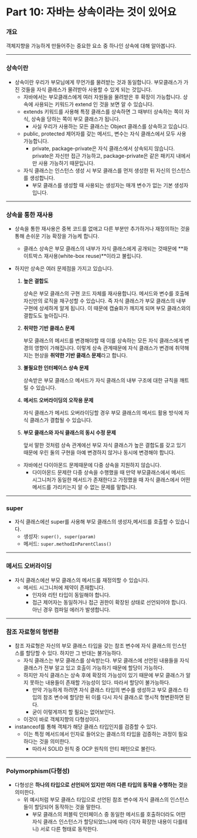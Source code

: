 # Part 10: 자바는 상속이라는 것이 있어요

### 개요

객체지향을 가능하게 만들어주는 중요한 요소 중 하나인 상속에 대해 알아봅니다.

---

### 상속이란

- 상속이란 우리가 부모님에게 무언가를 물려받는 것과 동일합니다. 부모클래스가 가진 것들을 자식 클래스가 물려받아 사용할 수 있게 되는 것입니다.
    - 자바에서는 부모클래스에게 여러 자원들을 물려받은 후 확장이 가능합니다. 상속에 사용되는 키워드가 extend 인 것을 보면 알 수 있습니다.
    - extends 키워드를 사용해 특정 클래스를 상속하면 그 때부터 상속하는 쪽이 자식, 상속을 당하는 쪽이 부모 클래스가 됩니다.
        - 사실 우리가 사용하는 모든 클래스는 Object 클래스를 상속하고 있습니다.
    - public, protected 제어자를 갖는 메서드, 변수는 자식 클래스에서 모두 사용 가능합니다.
        - private, package-private은 자식 클래스에서 상속되지 않습니다. private은 자신만 접근 가능하고, package-private은 같은 패키지 내에서만 사용 가능하기 때문입니다.
    - 자식 클래스는 인스턴스 생성 시 부모 클래스를 먼저 생성한 뒤 자신의 인스턴스를 생성합니다.
        - 부모 클래스를 생성할 때 사용되는 생성자는 매개 변수가 없는 기본 생성자입니다.

---

### 상속을 통한 재사용

- 상속을 통한 재사용은 중복 코드를 없애고 다른 부분만 추가하거나 재정의하는 것을 통해 손쉬운 기능 확장을 가능케 합니다.
    - 클래스 상속은 부모 클래스의 내부가 자식 클래스에게 공개되는 것때문에 **화이트박스 재사용(white-box reuse)**이라고 불립니다.
- 하지만 상속은 여러 문제점을 가지고 있습니다.
    1. **높은 결합도**
        
        상속은 부모 클래스의 구현 코드 자체를 재사용합니다. 메서드와 변수를 호출해 자신만의 로직을 재구성할 수 있습니다. 즉 자식 클래스가 부모 클래스의  내부 구현에 상세하게 알게 됩니다. 이 때문에 캡슐화가 깨지게 되며 부모 클래스와의 결합도도 높아집니다.
        
    2. **취약한 기반 클래스 문제**
        
        부모 클래스의 메서드를 변경해야할 때 이를 상속하는 모든 자식 클래스에게 변경의 영향이 가해집니다. 이렇게 상속 관계때문에 자식 클래스가 변경에 취약해지는 현상을 **취약한 기반 클래스 문제**라고 합니다.
        
    3. **불필요한 인터페이스 상속 문제**
        
        상속받은 부모 클래스으 메서드가 자식 클래스의 내부 구조에 대한 규칙을 깨트릴 수 있습니다.
        
    4. **메서드 오버라이딩의 오작용 문제**
        
        자식 클래스가 메서드 오버라이딩할 경우 부모 클래스의 메서드 활용 방식에 자식 클래스가 결합될 수 있습니다.
        
    5. **부모 클래스와 자식 클래스의 동시 수정 문제**
        
        앞서 말한 것처럼 상속 관계에선 부모 자식 클래스가 높은 결합도를 갖고 있기 때문에 우린 둘의 구현을 아예 변경하지 않거나 동시에 변경해야 합니다.
        
    - 자바에선 다이아몬드 문제때문에 다중 상속을 지원하지 않습니다.
        - 다이아몬드 문제란 다중 상속을 수행했을 때 만약 부모클래스에서 메서드 시그니처가 동일한 메서드가 존재한다고 가정했을 때 자식 클래스에서 어떤 메서드를 가리키는지 알 수 없는 문제를 말합니다.

---

### super

- 자식 클래스에선 super를 사용해 부모 클래스의 생성자,메서드를 호출할 수 있습니다.
    - 생성자: `super(), super(param)`
    - 메서드: `super.methodInParentClass()`

---

### 메서드 오버라이딩

- 자식 클래스에선 부모 클래스의 메서드를 재정의할 수 있습니다.
    - 메서드 시그니처에 제약이 존재합니다.
        - 인자와 리턴 타입이 동일해야 합니다.
        - 접근 제어자는 동일하거나 접근 권한이 확장된 상태로 선언되어야 합니다. 아닌 경우 컴파일 에러가 발생합니다.

---

### 참조 자료형의 형변환

- 참조 자료형은 자신의 부모 클래스 타입을 갖는 참조 변수에 자식 클래스의 인스턴스를 할당할 수 있다. 하지만 그 반대는 불가능하다.
    - 자식 클래스는 부모 클래스를 상속받는다. 부모 클래스에 선언된 내용들을 자식 클래스가 전부 알고 있고 호출이 가능하기 때문에 할당이 가능하다.
    - 하지만 자식 클래스는 상속 후에 확장의 가능성이 있기 때문에 부모 클래스가 알지 못하는 내용들이 존재할 가능성이 있다. 따라서 할당이 불가능하다.
        - 만약 가능하게 하려면 자식 클래스 타입의 변수를 생성하고 부모 클래스 타입의 참조 변수에 할당한 뒤 이를 다시 자식 클래스로 명시적 형변환하면 된다.
        - 굳이 이렇게까지 할 필요는 없어보인다.
    - 이것이 바로 객체지향의 다형성이다.
- instanceof를 통해 객체가 해당 클래스 타입인지를 검증할 수 있다.
    - 이는 특정 메서드에서 인자로 들어오는 클래스의 타입을 검증하는 과정이 필요하다는 것을 의미한다.
        - 따라서 SOLID 원칙 중 OCP 원칙의 안티 패턴으로 불린다.

---

### Polymorphism(다형성)

- 다형성은 **하나의 타입으로 선언되어 있지만 여러 다른 타입의 동작을 수행하는 것**을 의미한다.
    - 위 예시처럼 부모 클래스 타입으로 선언된 참조 변수에 자식 클래스의 인스턴스들이 할당되어 동작하는 것을 말한다.
        - 부모 클래스의 퍼블릭 인터페이스 중 동일한 메서드를 호출하더라도 어떤 자식 클래스 인스턴스가 할당되었느냐에 따라 (각자 확장한 내용이 다를테니) 서로 다른 형태로 동작한다.